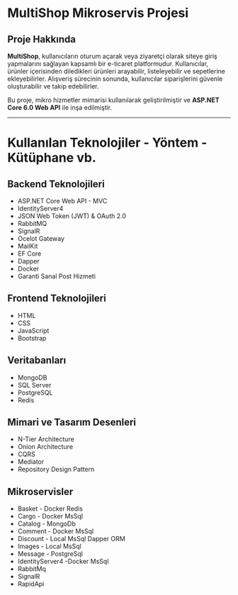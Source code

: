 # MultiShop Mikroservis Projesi 

## Proje Hakkında

**MultiShop**, kullanıcıların oturum açarak veya ziyaretçi olarak siteye giriş yapmalarını sağlayan kapsamlı bir e-ticaret platformudur. Kullanıcılar, ürünler içerisinden diledikleri ürünleri arayabilir, listeleyebilir ve sepetlerine ekleyebilirler. Alışveriş sürecinin sonunda, kullanıcılar siparişlerini güvenle oluşturabilir ve takip edebilirler.

Bu proje, mikro hizmetler mimarisi kullanılarak geliştirilmiştir ve **ASP.NET Core 6.0 Web API** ile inşa edilmiştir.

---

# Kullanılan Teknolojiler - Yöntem - Kütüphane vb.

## Backend Teknolojileri
- ASP.NET Core Web API - MVC
- IdentityServer4
- JSON Web Token (JWT) & OAuth 2.0
- RabbitMQ
- SignalR
- Ocelot Gateway
- MailKit
- EF Core
- Dapper
- Docker
- Garanti Sanal Post Hizmeti

## Frontend Teknolojileri
- HTML
- CSS
- JavaScript
- Bootstrap

## Veritabanları
- MongoDB
- SQL Server
- PostgreSQL
- Redis

## Mimari ve Tasarım Desenleri
- N-Tier Architecture
- Onion Architecture
- CQRS
- Mediator
- Repository Design Pattern

## Mikroservisler
-	Basket - Docker Redis
-	Cargo - Docker MsSql
-	Catalog - MongoDb
-	Comment - Docker MsSql
-	Discount - Local MsSql Dapper ORM
-	Images - Local MsSql
-	Message - PostgreSql
-	IdentityServer4 -Docker MsSql
-	RabbitMq
-	SignalR
-	RapidApi

